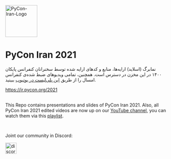 
<img src="https://avatars.githubusercontent.com/u/93388607?s=200&v=4" alt="PyCon-Iran-Logo" width="100"></image>
# PyCon Iran 2021


نمابرگ (اسلاید) ارایه‌ها، منابع و کدهای ارایه شده توسط سخنرانان کنفرانس پایکان ۱۴۰۰ در این مخزن در دسترس است. همچنین، تمامی ویدیوهای ضبط شده‌ی کنفرانس امسال را از طریق <a href="https://www.youtube.com/playlist?list=PLS_yN8E1mjBM9jJp511MeuE_acvi7Li2u">این پلی‌لیست در یوتیوب</a> ببینید. 
<br/>

https://ir.pycon.org/2021
<br/>
<br/>

This Repo contains presentations and slides of PyCon Iran 2021. Also, all PyCon Iran 2021 edited videos are now up on our <a href="https://www.youtube.com/channel/UC4h9WMROnH__sbdzOBW6l_w">YouTube channel</a>, you can watch them via this <a href="https://www.youtube.com/playlist?list=PLS_yN8E1mjBM9jJp511MeuE_acvi7Li2u">playlist</a>.

<br/>

Joint our community in Discord:

<a href="https://discord.gg/Z48FsGfhmv"><img src="https://seeklogo.com/images/D/discord-color-logo-E5E6DFEF80-seeklogo.com.png" alt="discord-Logo" width="35"></img></a>
